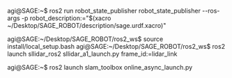 agi@SAGE:~$ ros2 run robot_state_publisher robot_state_publisher --ros-args -p robot_description:="$(xacro ~/Desktop/SAGE_ROBOT/description/sage.urdf.xacro)"


agi@SAGE:~/Desktop/SAGE_ROBOT/ros2_ws$ source install/local_setup.bash
agi@SAGE:~/Desktop/SAGE_ROBOT/ros2_ws$ ros2 launch sllidar_ros2 sllidar_a1_launch.py frame_id:=lidar_link

agi@SAGE:~$ ros2 launch slam_toolbox online_async_launch.py
